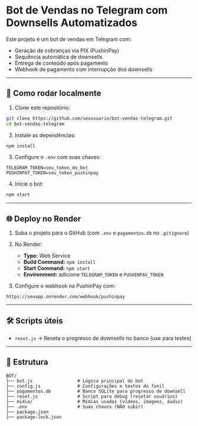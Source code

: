 # Bot de Vendas no Telegram com Downsells Automatizados

Este projeto é um bot de vendas em Telegram com:
- Geração de cobranças via PIX (PushinPay)
- Sequência automática de downsells
- Entrega de conteúdo após pagamento
- Webhook de pagamento com interrupção dos downsells

---

## 🚀 Como rodar localmente

1. Clone este repositório:
```bash
git clone https://github.com/seuusuario/bot-vendas-telegram.git
cd bot-vendas-telegram
```

2. Instale as dependências:
```bash
npm install
```

3. Configure o `.env` com suas chaves:
```
TELEGRAM_TOKEN=seu_token_do_bot
PUSHINPAY_TOKEN=seu_token_pushinpay
```

4. Inicie o bot:
```bash
npm start
```

---

## 🌐 Deploy no Render

1. Suba o projeto para o GitHub (com `.env` e `pagamentos.db` no `.gitignore`)
2. No Render:
   - **Type:** Web Service
   - **Build Command:** `npm install`
   - **Start Command:** `npm start`
   - **Environment:** adicione `TELEGRAM_TOKEN` e `PUSHINPAY_TOKEN`

3. Configure o webhook na PushinPay com:
```
https://seuapp.onrender.com/webhook/pushinpay
```

---

## 🛠 Scripts úteis

- `reset.js` → Reseta o progresso de downsells no banco (use para testes)

---

## 📁 Estrutura

```
BOT/
├── bot.js                 # Lógica principal do bot
├── config.js              # Configurações e textos do funil
├── pagamentos.db          # Banco SQLite para progresso de downsell
├── reset.js               # Script para debug (resetar usuários)
├── midia/                 # Mídias usadas (vídeos, imagens, áudio)
├── .env                   # Suas chaves (NÃO subir)
├── package.json
├── package-lock.json
```

